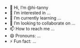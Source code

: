 - 👋 Hi, I’m @hi-tanny
- 👀 I’m interested in ...
- 🌱 I’m currently learning ...
- 💞️ I’m looking to collaborate on ...
- 📫 How to reach me ...
- 😄 Pronouns: ...
- ⚡ Fun fact: ...

<!---
hi-tanny/hi-tanny is a ✨ special ✨ repository because its `README.md` (this file) appears on your GitHub profile.
You can click the Preview link to take a look at your changes.
--->
